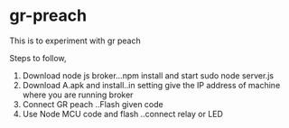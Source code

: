 # gr-preach
This is to experiment with gr peach

Steps to follow,
1) Download node js broker...npm install and start sudo node server.js
2) Download A.apk and install..in setting give the IP address of machine where you are running broker
3) Connect GR peach ..Flash given code
4) Use Node MCU code and flash ..connect relay or LED

